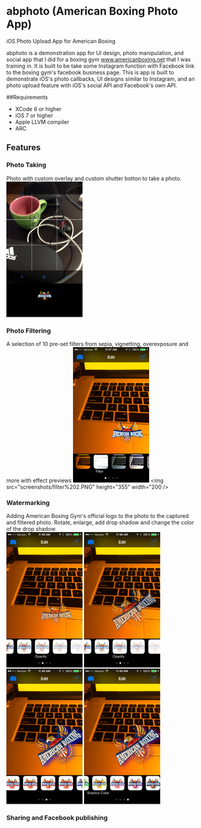 # abphoto (American Boxing Photo App)
iOS Photo Upload App for American Boxing

abphoto is a demonstration app for UI design, photo manipulation, and social app that I did for a boxing gym www.americanboxing.net that I was training in.  It is built to be take some Instagram function with Facebook link to the boxing gym's facebook business page.  This is app is built to demonstrate iOS's photo callbacks, UI designs similar to Instagram, and an photo upload feature with iOS's social API and Facebook's own API.  

##Requirements
* XCode 6 or higher
* iOS 7 or higher
* Apple LLVM compiler
* ARC

## Features
### Photo Taking
Photo with custom overlay and custom shutter botton to take a photo.  
  <img src="screenshots/camera%20overlay.PNG" height="355" width="200" />

### Photo Filtering
A selection of 10 pre-set filters from sepia, vignetting, overexposure and more with effect previews
  <img src="screenshots/filter.PNG" height="355" width="200" />
  <img src="screenshots/filter%202.PNG" height="355" width="200 />

### Watermarking
Adding American Boxing Gym's official logo to the photo to the captured and filtered photo.  Rotate, enlarge, add drop shadow and change the color of the drop shadow.  
<img src="screenshots/logo%20opacity.PNG" height="355" width="200" alt="Change Logo Opacity from 100% to 20%" title="Change Logo Opacity" />
<img src="screenshots/logo%20sizing%20rotation.PNG" height="355" width="200" alt="Moving sizing and rotation of watermark" title="Moving sizing and rotation of watermark" />
<img src="screenshots/logo%20drop%20shadow.PNG" height="355" width="200" />
<img src="screenshots/logo%20drop%20shadow%202.PNG" height="355" width="200" />

### Sharing and Facebook publishing 

